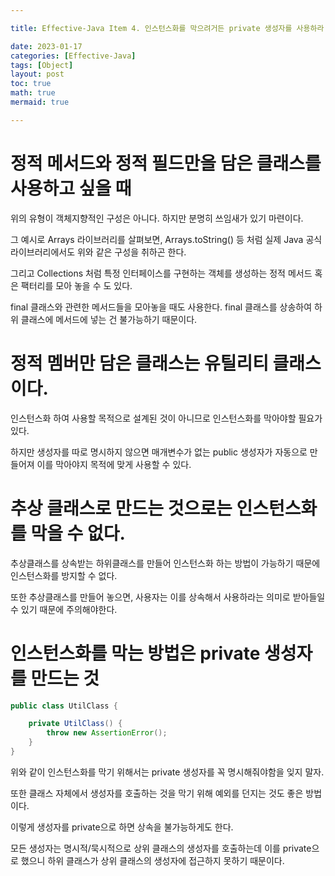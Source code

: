 ```yaml
---

title: Effective-Java Item 4. 인스턴스화를 막으려거든 private 생성자를 사용하라

date: 2023-01-17
categories: [Effective-Java]
tags: [Object]
layout: post
toc: true
math: true
mermaid: true

---
```


# 정적 메서드와 정적 필드만을 담은 클래스를 사용하고 싶을 때

위의 유형이 객체지향적인 구성은 아니다. 하지만 분명히 쓰임새가 있기 마련이다.

그 예시로 Arrays 라이브러리를 살펴보면, Arrays.toString() 등 처럼 실제 Java 공식 라이브러리에서도 위와 같은 구성을 취하곤 한다.

그리고 Collections 처럼 특정 인터페이스를 구현하는 객체를 생성하는 정적 메서드 혹은 팩터리를 모아 놓을 수 도 있다.

final 클래스와 관련한 메서드들을 모아놓을 때도 사용한다. final 클래스를 상송하여 하위 클래스에 메서드에 넣는 건 불가능하기 때문이다.

# 정적 멤버만 담은 클래스는 유틸리티 클래스이다.

인스턴스화 하여 사용할 목적으로 설계된 것이 아니므로 인스턴스화를 막아야할 필요가 있다.

하지만 생성자를 따로 명시하지 않으면 매개변수가 없는 public 생성자가 자동으로 만들어져 이를 막아야지 목적에 맞게 사용할 수 있다.

# 추상 클래스로 만드는 것으로는 인스턴스화를 막을 수 없다.

추상클래스를 상속받는 하위클래스를 만들어 인스턴스화 하는 방법이 가능하기 때문에 인스턴스화를 방지할 수 없다.

또한 추상클래스를 만들어 놓으면, 사용자는 이를 상속해서 사용하라는 의미로 받아들일 수 있기 때문에 주의해야한다.

# 인스턴스화를 막는 방법은 private 생성자를 만드는 것

```java
public class UtilClass {

    private UtilClass() {
        throw new AssertionError();
    }
}

```
위와 같이 인스턴스화를 막기 위해서는 private 생성자를 꼭 명시해줘야함을 잊지 말자.

또한 클래스 자체에서 생성자를 호출하는 것을 막기 위해 예외를 던지는 것도 좋은 방법이다.

이렇게 생성자를 private으로 하면 상속을 불가능하게도 한다.

모든 생성자는 명시적/묵시적으로 상위 클래스의 생성자를 호출하는데 이를 private으로 했으니 하위 클래스가 상위 클래스의 생성자에 접근하지 못하기 때문이다.

